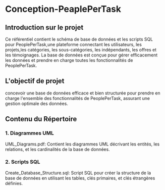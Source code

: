 # Conception-PeaplePerTask
## Introduction sur le projet 
Ce référentiel contient le schéma de base de données et les scripts SQL pour PeoplePerTask,une plateforme connectant les utilisateurs, les projets,les catégories, les sous-catégories, les indépendants, les offres et les témoignages. 
La base de données est conçue pour gérer efficacement les données et prendre en charge toutes les fonctionnalités de PeoplePerTask.
## L'objectif de projet 
concevoir une base de données efficace et bien structurée pour prendre en charge l'ensemble des fonctionnalités de PeoplePerTask,
assurant une gestion optimale des données.
## Contenu du Répertoire
### 1. Diagrammes UML
UML_Diagrams.pdf: Contient les diagrammes UML décrivant les entités, les relations, et les cardinalités de la base de données.
### 2. Scripts SQL
Create_Database_Structure.sql: Script SQL pour créer la structure de la base de données en utilisant les tables, clés primaires, et clés étrangères définies.

